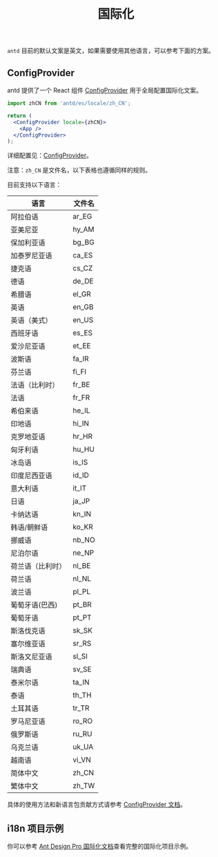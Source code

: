 ﻿---
order: 8
title: 国际化
---

`antd` 目前的默认文案是英文，如果需要使用其他语言，可以参考下面的方案。

## ConfigProvider

antd 提供了一个 React 组件 [ConfigProvider](/components/config-provider) 用于全局配置国际化文案。

```jsx
import zhCN from 'antd/es/locale/zh_CN';

return (
  <ConfigProvider locale={zhCN}>
    <App />
  </ConfigProvider>
);
```

详细配置见：[ConfigProvider](/components/config-provider)。

注意：`zh_CN` 是文件名，以下表格也遵循同样的规则。

目前支持以下语言：

| 语言           | 文件名 |
|--------------|--------|
| 阿拉伯语       | ar_EG  |
| 亚美尼亚       | hy_AM  |
| 保加利亚语     | bg_BG  |
| 加泰罗尼亚语   | ca_ES  |
| 捷克语         | cs_CZ  |
| 德语           | de_DE  |
| 希腊语         | el_GR  |
| 英语           | en_GB  |
| 英语（美式）     | en_US  |
| 西班牙语       | es_ES  |
| 爱沙尼亚语     | et_EE  |
| 波斯语         | fa_IR  |
| 芬兰语         | fi_FI  |
| 法语（比利时）   | fr_BE  |
| 法语           | fr_FR  |
| 希伯来语       | he_IL  |
| 印地语         | hi_IN  |
| 克罗地亚语     | hr_HR  |
| 匈牙利语       | hu_HU  |
| 冰岛语         | is_IS  |
| 印度尼西亚语   | id_ID  |
| 意大利语       | it_IT  |
| 日语           | ja_JP  |
| 卡纳达语       | kn_IN  |
| 韩语/朝鲜语    | ko_KR  |
| 挪威语         | nb_NO  |
| 尼泊尔语       | ne_NP  |
| 荷兰语（比利时） | nl_BE  |
| 荷兰语         | nl_NL  |
| 波兰语         | pl_PL  |
| 葡萄牙语(巴西) | pt_BR  |
| 葡萄牙语       | pt_PT  |
| 斯洛伐克语     | sk_SK  |
| 塞尔维亚语     | sr_RS  |
| 斯洛文尼亚语   | sl_SI  |
| 瑞典语         | sv_SE  |
| 泰米尔语       | ta_IN  |
| 泰语           | th_TH  |
| 土耳其语       | tr_TR  |
| 罗马尼亚语     | ro_RO  |
| 俄罗斯语       | ru_RU  |
| 乌克兰语       | uk_UA  |
| 越南语         | vi_VN  |
| 简体中文       | zh_CN  |
| 繁体中文       | zh_TW  |

具体的使用方法和新语言包贡献方式请参考 [ConfigProvider 文档](/components/config-provider)。

## i18n 项目示例

你可以参考 [Ant Design Pro 国际化文档](https://pro.ant.design/docs/i18n-cn)查看完整的国际化项目示例。

